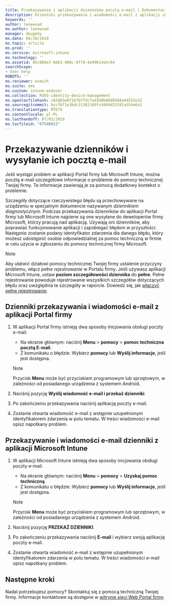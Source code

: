 ```yaml
---
title: Przekazywanie i aplikacji dzienników pocztą e-mail | Dokumentacja firmy Microsoft
description: Dzienniki przekazywania i wiadomości e-mail z aplikacji usługi Intune
keywords: ''
author: lenewsad
ms.author: lanewsad
manager: dougeby
ms.date: 04/19/2019
ms.topic: article
ms.prod: ''
ms.service: microsoft-intune
ms.technology: ''
ms.assetid: 85c868e7-8d63-480c-9770-4e99614a5c94
searchScope:
- User help
ROBOTS: ''
ms.reviewer: esmich
ms.suite: ems
ms.custom: intune-enduser
ms.collection: M365-identity-device-management
ms.openlocfilehash: c03d83e6f1bfbffdc7a43d0b80d0568a44555e32
ms.sourcegitcommit: bccfbf1e3bdc31382189fc4489d337d1a554e6a1
ms.translationtype: MTE75
ms.contentlocale: pl-PL
ms.lasthandoff: 07/03/2019
ms.locfileid: "67546012"
---
```

# <a name="upload-and-email-logs"></a>Przekazywanie dzienników i wysyłanie ich pocztą e-mail  

Jeśli wystąpi problem w aplikacji Portal firmy lub Microsoft Intune, można pocztą e-mail szczegółowe informacje o problemie do pomocy technicznej Twojej firmy. Te informacje zawierają je za pomocą dodatkowy kontekst o problemie.  

Szczegóły dotyczące rzeczywistego błędu są przechowywane na urządzeniu w specjalnym dokumencie nazywanym _dziennikiem diagnostycznym_. Podczas przekazywania dzienników do aplikacji Portal firmy lub Microsoft Intune najpierw są one wysyłane do deweloperów firmy Microsoft, którzy pracują nad aplikacją. Używają oni dzienników, aby poprawiać funkcjonowanie aplikacji i zapobiegać błędom w przyszłości. Następnie zostanie podany identyfikator zdarzenia dla danego błędu, który możesz udostępnić osobie odpowiedzialnej za pomoc techniczną w firmie w celu użycia w zgłoszeniu do pomocy technicznej firmy Microsoft.  

> [!Note]
> Aby ułatwić działowi pomocy technicznej Twojej firmy ustalenie przyczyny problemu, włącz _pełne rejestrowanie_ w Portalu firmy. Jeśli używasz aplikacji Microsoft Intune, ustaw **poziom szczegółowości dziennika** do **pełne**. Pełne rejestrowanie powoduje rejestrowanie wszystkich szczegółów dotyczących błędu oraz uwzględnia te szczegóły w raporcie. Dowiedz się, jak [włączyć pełne rejestrowanie](use-verbose-logging-to-help-your-it-administrator-fix-device-issues-android.md).  

## <a name="upload-and-email-logs-from-company-portal"></a>Dzienniki przekazywania i wiadomości e-mail z aplikacji Portal firmy  

1. W aplikacji Portal firmy istnieją dwa sposoby inicjowania obsługi poczty e-mail.
    * Na ekranie głównym: naciśnij **Menu** > **pomocy** > **pomoc techniczna pocztą E-mail**.  
    * Z komunikatu o błędzie: Wybierz **pomocy** lub **Wyślij informacje**, jeśli jest dostępna.  

    > [!NOTE]
    > Przycisk **Menu** może być przyciskiem programowym lub sprzętowym, w zależności od posiadanego urządzenia z systemem Android.  

3. Naciśnij pozycję **Wyślij wiadomość e-mail i przekaż dzienniki**.  
4. Po zakończeniu przekazywania naciśnij aplikację poczty e-mail. 
5. Zostanie otwarta wiadomość e-mail z wstępnie uzupełnionym identyfikatorem zdarzenia w polu tematu. W treści wiadomości e-mail opisz napotkany problem.    


## <a name="upload-and-email-logs-from-microsoft-intune-app"></a>Przekazywanie i wiadomości e-mail dzienniki z aplikacji Microsoft Intune   

1. W aplikacji Microsoft Intune istnieją dwa sposoby inicjowania obsługi poczty e-mail.  
    * Na ekranie głównym: naciśnij **Menu** > **pomocy** > **Uzyskaj pomoc techniczną**.  
    * Z komunikatu o błędzie: Wybierz **pomocy** lub **Wyślij informacje**, jeśli jest dostępna.  

    > [!NOTE]
    > Przycisk **Menu** może być przyciskiem programowym lub sprzętowym, w zależności od posiadanego urządzenia z systemem Android.

3. Naciśnij pozycję **PRZEKAŻ DZIENNIKI**.  
4. Po zakończeniu przekazywania naciśnij **E-mail** i wybierz swoją aplikację poczty e-mail.  
5. Zostanie otwarta wiadomość e-mail z wstępnie uzupełnionym identyfikatorem zdarzenia w polu tematu. W treści wiadomości e-mail opisz napotkany problem.  

## <a name="next-steps"></a>Następne kroki  

Nadal potrzebujesz pomocy? Skontaktuj się z pomocą techniczną Twojej firmy. Informacje kontaktowe są dostępne w [witrynie sieci Web Portal firmy](https://go.microsoft.com/fwlink/?linkid=2010980).
